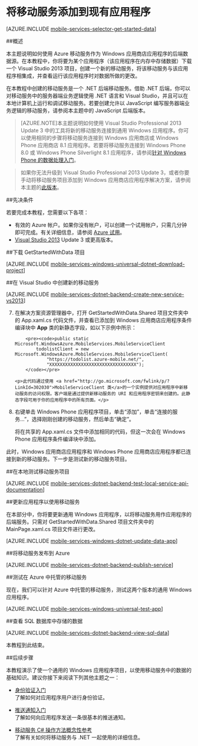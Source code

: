 <properties 
	pageTitle="将移动服务添加到现有应用程序（Windows 应用商店）| 移动开发人员中心" 
	description="了解如何开始使用移动服务来利用 Windows 应用商店应用程序中的数据。" 
	services="mobile-services" 
	documentationCenter="windows" 
	authors="wesmc7777" 
	manager="dwrede" 
	editor=""/>

<tags 
	ms.service="mobile-services" 
	ms.date="07/21/2015" 
	wacn.date="10/03/2015"/>

# 将移动服务添加到现有应用程序

[AZURE.INCLUDE [mobile-services-selector-get-started-data](../includes/mobile-services-selector-get-started-data.md)]

##概述

本主题说明如何使用 Azure 移动服务作为 Windows 应用商店应用程序的后端数据源。在本教程中，你将要为某个应用程序（该应用程序在内存中存储数据）下载一个 Visual Studio 2013 项目，创建一个新的移动服务，将该移动服务与该应用程序相集成，并查看运行该应用程序时对数据所做的更改。

在本教程中创建的移动服务是一个 .NET 后端移动服务。借助 .NET 后端，你可以对移动服务中的服务器端业务逻辑使用 .NET 语言和 Visual Studio，并且可以在本地计算机上运行和调试移动服务。若要创建允许以 JavaScript 编写服务器端业务逻辑的移动服务，请参阅本主题中的 JavaScript 后端版本。

>[AZURE.NOTE]本主题说明如何使用 Visual Studio Professional 2013 Update 3 中的工具将新的移动服务连接到通用 Windows 应用程序。你可以使用相同的步骤将移动服务连接到 Windows 应用商店或 Windows Phone 应用商店 8.1 应用程序。若要将移动服务连接到 Windows Phone 8.0 或 Windows Phone Silverlight 8.1 应用程序，请参阅[针对 Windows Phone 的数据处理入门](/documentation/articles/mobile-services-dotnet-backend-windows-phone-get-started-data)。

> 如果你无法升级到 Visual Studio Professional 2013 Update 3，或者你要手动将移动服务项目添加到 Windows 应用商店应用程序解决方案，请参阅本主题的[此版本](/documentation/articles/mobile-services-dotnet-backend-windows-store-dotnet-get-started-data)。

##先决条件

若要完成本教程，您需要以下各项：

* 有效的 Azure 帐户。如果你没有帐户，可以创建一个试用帐户，只需几分钟即可完成。有关详细信息，请参阅 [Azure 试用](/pricing/1rmb-trial/)。
* <a href="https://go.microsoft.com/fwLink/p/?LinkID=391934" target="_blank">Visual Studio 2013</a> Update 3 或更高版本。 

##下载 GetStartedWithData 项目

[AZURE.INCLUDE [mobile-services-windows-universal-dotnet-download-project](../includes/mobile-services-windows-universal-dotnet-download-project.md)]

##在 Visual Studio 中创建新的移动服务

[AZURE.INCLUDE [mobile-services-dotnet-backend-create-new-service-vs2013](../includes/mobile-services-dotnet-backend-create-new-service-vs2013.md)]

<ol start="7"><li><p>在解决方案资源管理器中，打开 GetStartedWithData.Shared 项目文件夹中的 App.xaml.cs 代码文件，并查看已添加到 Windows 应用商店应用程序条件编译块中 <strong>App</strong> 类的新静态字段，如以下示例中所示：</p> 

		<pre><code>public static Microsoft.WindowsAzure.MobileServices.MobileServiceClient 
		    todolistClient = new Microsoft.WindowsAzure.MobileServices.MobileServiceClient(
		        "https://todolist.azure-mobile.net/",
		        "XXXXXXXXXXXXXXXXXXXXXXXXXXXXXXXXX");
		</code></pre>

	<p>此代码通过使用 <a href="http://go.microsoft.com/fwlink/p/?LinkId=302030">MobileServiceClient 类</a>的一个实例提供对应用程序中新移动服务的访问权限。客户端是通过提供新移动服务的 URI 和应用程序密钥来创建的。此静态字段可用于你的应用程序中的所有页面。</p>
</li>
<li><p>右键单击 Windows Phone 应用程序项目，单击“添加”，单击“连接的服务...”，选择刚刚创建的移动服务，然后单击“确定”<strong></strong><strong></strong><strong></strong>。</p>
<p>将在共享的 App.xaml.cs 文件中添加相同的代码，但这一次会在 Windows Phone 应用程序条件编译块中添加。</p></li>
</ol>

此时，Windows 应用商店应用程序和 Windows Phone 应用商店应用程序都已连接到新的移动服务。下一步是测试新的移动服务项目。


##在本地测试移动服务项目

[AZURE.INCLUDE [mobile-services-dotnet-backend-test-local-service-api-documentation](../includes/mobile-services-dotnet-backend-test-local-service-api-documentation.md)]


##更新应用程序以使用移动服务

在本部分中，你将要更新通用 Windows 应用程序，以将移动服务用作应用程序的后端服务。只需对 GetStartedWithData.Shared 项目文件夹中的 MainPage.xaml.cs 项目文件进行更改。

[AZURE.INCLUDE [mobile-services-windows-dotnet-update-data-app](../includes/mobile-services-windows-dotnet-update-data-app.md)]


##将移动服务发布到 Azure

[AZURE.INCLUDE [mobile-services-dotnet-backend-publish-service](../includes/mobile-services-dotnet-backend-publish-service.md)]


##测试在 Azure 中托管的移动服务

现在，我们可以针对 Azure 中托管的移动服务，测试这两个版本的通用 Windows 应用程序。

[AZURE.INCLUDE [mobile-services-windows-universal-test-app](../includes/mobile-services-windows-universal-test-app.md)]

##查看 SQL 数据库中存储的数据

[AZURE.INCLUDE [mobile-services-dotnet-backend-view-sql-data](../includes/mobile-services-dotnet-backend-view-sql-data.md)]
 
本教程到此结束。

##后续步骤

本教程演示了使一个通用的 Windows 应用程序项目，以使用移动服务中的数据的基础知识。建议你接下来阅读下列其他主题之一：

* [身份验证入门]<br/>了解如何对应用程序用户进行身份验证。

* [推送通知入门 ]<br/>了解如何向应用程序发送一条很基本的推送通知。

* [移动服务 C# 操作方法概念性参考 ](/documentation/articles/mobile-services-windows-dotnet-how-to-use-client-library)<br/>了解有关如何将移动服务与 .NET 一起使用的详细信息。
  

<!-- Images. -->



<!-- URLs. -->

[Validate and modify data with scripts]: /documentation/articles/mobile-services-windows-store-dotnet-validate-modify-data-server-scripts
[Refine queries with paging]: /documentation/articles/mobile-services-windows-store-dotnet-add-paging-data
[Get started with Mobile Services]: /documentation/articles/mobile-services-dotnet-backend-windows-store-dotnet-get-started
[身份验证入门]: /documentation/articles/mobile-services-dotnet-backend-windows-store-dotnet-get-started-users
[推送通知入门 ]: /documentation/articles/mobile-services-dotnet-backend-windows-store-dotnet-get-started-push

[Get started with offline data sync]: /documentation/articles/mobile-services-windows-store-dotnet-get-started-offline-data

[Azure Management Portal]: https://manage.windowsazure.cn/
[Management Portal]: https://manage.windowsazure.cn/
[Mobile Services SDK]: http://go.microsoft.com/fwlink/p/?LinkId=257545
[Developer Code Samples site]: http://go.microsoft.com/fwlink/p/?LinkID=510826
[Mobile Services .NET How-to Conceptual Reference]: /documentation/articles/mobile-services-windows-dotnet-how-to-use-client-library
[MobileServiceClient class]: http://go.microsoft.com/fwlink/p/?LinkId=302030
 

<!---HONumber=71-->